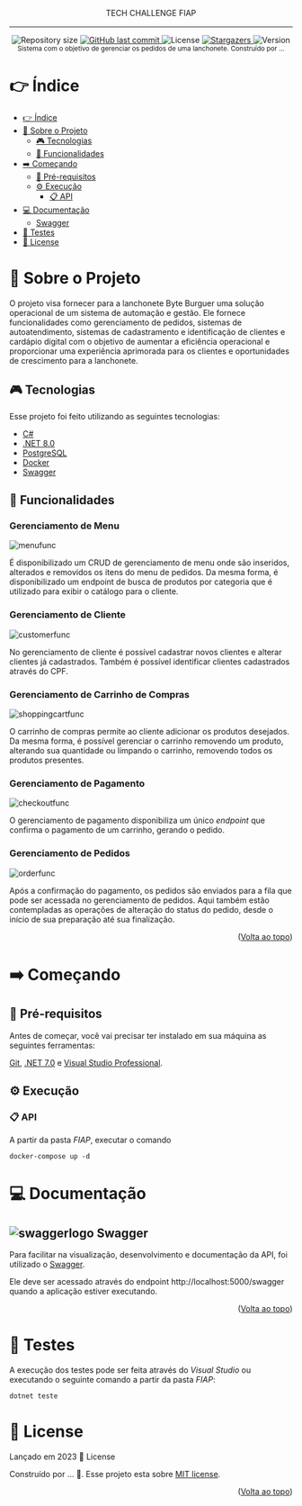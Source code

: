 <!-- Permite  a funcionalidade de voltar ao topo -->
<a name="readme-top"></a>

<!-- Titulo do projeto -->
<div align="center" style="margin-bottom: 16px">
    TECH CHALLENGE FIAP
</div>

___________________________________________________

<!-- Informações visuais do projeto -->
<div align="center">
    <img alt="Repository size" src="https://img.shields.io/github/repo-size/CarlosEduAC/tech-challenge-fiap?color=009bd9">
    <a href="https://github.com/CarlosEduAC/tech-challenge-fiap/commits/main">
        <img alt="GitHub last commit" src="https://img.shields.io/github/last-commit/CarlosEduAC/tech-challenge-fiap?color=009bd9">
    </a>
    <img alt="License" src="https://img.shields.io/badge/license-MIT-009db9">
    <a href="https://github.com/CarlosEduAC/tech-challenge-fiap/stargazers">
        <img alt="Stargazers" src="https://img.shields.io/github/stars/CarlosEduAC/tech-challenge-fiap?color=009db9&logo=github">
    </a>
    <img alt="Version" src="https://img.shields.io/badge/Version-8.0-3B19E5?logo=dotnet" />
</div>

<!-- Breve descrição sobre o projeto -->

<div align="center">
  <sub>Sistema com o objetivo de gerenciar os pedidos de uma lanchonete. Construído por ...
  </sub>
</div>

<!-- Tabela de conteúdo do projeto -->

# 👉 Índice

- [👉 Índice](#-índice)
- [📝 Sobre o Projeto](#-sobre-o-projeto)
  - [🎮 Tecnologias](#-tecnologias)
  - [🧮 Funcionalidades](#-funcionalidades)
- [➡️ Começando](#️-começando)
  - [🚧 Pré-requisitos](#-pré-requisitos)
  - [⚙️ Execução](#️-execução)
    - [📋 API](#-api)
- [💻 Documentação](#-documentação)
  - [ Swagger](#-swagger)
- [🔎 Testes](#-testes)
- [📕 License](#-license)

<!-- Descrição do projeto -->

# 📝 Sobre o Projeto

O projeto visa fornecer para a lanchonete Byte Burguer uma solução operacional de um sistema de automação e gestão. Ele fornece funcionalidades como gerenciamento de pedidos, sistemas de autoatendimento, sistemas de cadastramento e identificação de clientes e cardápio digital com o objetivo de aumentar a eficiência operacional e proporcionar uma experiência aprimorada para os clientes e oportunidades de crescimento para a lanchonete.

<!-- Tecnologias usadas no projeto -->

## 🎮 Tecnologias

Esse projeto foi feito utilizando as seguintes tecnologias:

- [C#](https://learn.microsoft.com/pt-br/dotnet/csharp/)
- [.NET 8.0](https://dotnet.microsoft.com/en-us/download/dotnet/8.0)
- [PostgreSQL](https://www.postgresql.org/)
- [Docker](https://www.docker.com/)
- [Swagger](https://swagger.io/)

<!-- Funcionalidades do projeto -->

## 🧮 Funcionalidades

### Gerenciamento de Menu

![menufunc][menufunc]

É disponibilizado um CRUD de gerenciamento de menu onde são inseridos, alterados e removidos os itens do menu de pedidos. Da mesma forma, é disponibilizado um endpoint de busca de produtos por categoria que é utilizado para exibir o catálogo para o cliente.

### Gerenciamento de Cliente

![customerfunc][customerfunc]

No gerenciamento de cliente é possível cadastrar novos clientes e alterar clientes já cadastrados. Também é possível identificar clientes cadastrados através do CPF.

### Gerenciamento de Carrinho de Compras

![shoppingcartfunc][shoppingcartfunc]

O carrinho de compras permite ao cliente adicionar os produtos desejados. Da mesma forma, é possível gerenciar o carrinho removendo um produto, alterando sua quantidade ou limpando o carrinho, removendo todos os produtos presentes.

### Gerenciamento de Pagamento

![checkoutfunc][checkoutfunc]

O gerenciamento de pagamento disponibiliza um único *endpoint* que confirma o pagamento de um carrinho, gerando o pedido.

### Gerenciamento de Pedidos

![orderfunc][orderfunc]

Após a confirmação do pagamento, os pedidos são enviados para a fila que pode ser acessada no gerenciamento de pedidos. Aqui também estão contempladas as operações de alteração do status do pedido, desde o início de sua preparação até sua finalização.

<p align="right">(<a href="#readme-top">Volta ao topo</a>)</p>

<!-- Começando -->

# ➡️ Começando

<!-- Pré-requisitos para rodar o projeto -->

## 🚧 Pré-requisitos

Antes de começar, você vai precisar ter instalado em sua máquina as seguintes ferramentas:

[Git](https://git-scm.com), [.NET 7.0](https://dotnet.microsoft.com/pt-br/download/dotnet/7.0) e [Visual Studio Professional](https://visualstudio.microsoft.com/pt-br/vs/professional/).

<!-- Como rodar o projeto -->

## ⚙️ Execução

### 📋 API

A partir da pasta *FIAP*, executar o comando

``` docker-compose up -d ``` 

<!-- Documentação do projeto -->

# 💻 Documentação

## ![swaggerlogo][swaggerlogo] Swagger

Para facilitar na visualização, desenvolvimento e documentação da API, foi utilizado
o [Swagger](https://swagger.io/).

Ele deve ser acessado através do endpoint http://localhost:5000/swagger quando a aplicação estiver executando.


<p align="right">(<a href="#readme-top">Volta ao topo</a>)</p>

# 🔎 Testes

A execução dos testes pode ser feita através do *Visual Studio* ou executando o seguinte comando a partir da pasta *FIAP*:

``` dotnet teste ```

# 📕 License

Lançado em 2023 📕 License

Construído por ... 🚀.
Esse projeto esta sobre [MIT license](./LICENSE).

<p align="right">(<a href="#readme-top">Volta ao topo</a>)</p>

[swaggerlogo]: .github/images/swagger.svg
[postmanlogo]: .github/images/postman.svg
[menufunc]: .github/images/func_menu.png
[customerfunc]: .github/images/func_customer.png
[shoppingcartfunc]: .github/images/func_shopping_cart.png
[checkoutfunc]: .github/images/func_checkout.png
[orderfunc]: .github/images/func_order.png